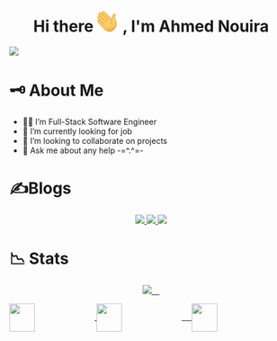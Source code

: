 <h1 align="center">Hi there <img width="45" src="waving_hand.gif">, I'm Ahmed Nouira </h1>

![](https://komarev.com/ghpvc/?username=ahmnouira-st&style=plastic&label=PROFILE+VIEWS&color=blueviolet)

# 🗝️ About Me

- 🧑‍💻 I’m Full-Stack Software Engineer
- 💼 I’m currently looking for job
- 👯 I’m looking to collaborate on projects
- 💬 Ask me about any help -=^.^=-

# ✍️Blogs

<p align ="center">

  <a href="https://www.instructables.com/member/Ahmed+Nouira/">
  <img src="https://img.shields.io/badge/-instructables.com-333?style=for-the-badge&logo=instructables&logoColor=#faac18"/>
  <a href="https://dev.to/ahmnouira">
  <img src="https://img.shields.io/badge/-DEV.to-000?style=for-the-badge&logo=dev.to&logoColor=white"/>
  </a>
   <a href="https://medium.com/@ahmnouira">
  <img src="https://img.shields.io/badge/-Medium-000?style=for-the-badge&logo=Medium&logoColor=white"/>
  </a>
  </a>  
</p>

# 📉 Stats

<p align="center" >
  <a href="https://github.com/ahmnouira">
    <img src="https://github-readme-stats.vercel.app/api?username=ahmnouira&count_private=true&show_icons=true&theme=nightowl&include_all_commits=true&langs_count=10&border_radius=15&border_color=#212121" /> 
  </a>
</p>

<a href="https://github.com/ahmnouira">
  <img align="center" height=50px width="30%" src="https://github-readme-stats.vercel.app/api/top-langs/?username=ahmnouira&layout=compact&langs_count=8&hide=Mako&theme=nightowl&count_private=true&border_radius=15&border_color=#212121" />
</a>

<a href="https://github.com/ahmnouira">
  <img align="center" height=50px width="30%" src="https://github-readme-stats.vercel.app/api/wakatime?username=ahmnouira&v=2&langs_count=8&custom_title=Ahmed Nouira week stats ^^&theme=nightowl&count_private=true&count_private=true&border_radius=15&border_color=#212121" /> 
</a>

<a href="https://github.com/ahmnouira">
  <img align="center" height=50px width="30%" src="https://github-readme-streak-stats.herokuapp.com?user=ahmnouira&theme=tokyonight_duo" />
</a>
